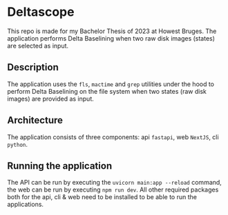 
# Deltascope

This repo is made for my Bachelor Thesis of 2023 at Howest Bruges. The application performs Delta Baselining when two raw disk images (states) are selected as input.

## Description

The application uses the ``fls``, ``mactime`` and ``grep`` utilities under the hood to perform Delta Baselining on the file system when two states (raw disk images) are provided as input.

## Architecture

The application consists of three components: api ``fastapi``, web ``NextJS``, cli ``python``.

## Running the application

The API can be run by executing the ``uvicorn main:app --reload`` command, the web can be run by executing ``npm run dev``. All other required packages both for the api, cli & web need to be installed to be able to run the applications.
